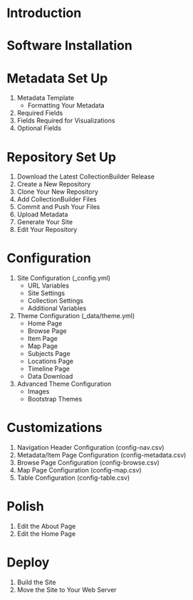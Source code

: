 # Introduction

# Software Installation

# Metadata Set Up

1. Metadata Template
	- Formatting Your Metadata
2. Required Fields
3. Fields Required for Visualizations
4. Optional Fields

# Repository Set Up

1. Download the Latest CollectionBuilder Release
2. Create a New Repository
3. Clone Your New Repository
4. Add CollectionBuilder Files
5. Commit and Push Your Files
6. Upload Metadata
7. Generate Your Site
8. Edit Your Repository

# Configuration

1. Site Configuration (_config.yml)
	- URL Variables
	- Site Settings
	- Collection Settings
	- Additional Variables
2. Theme Configuration (_data/theme.yml)
	- Home Page
	- Browse Page
	- Item Page
	- Map Page
	- Subjects Page
	- Locations Page
	- Timeline Page
	- Data Download
3. Advanced Theme Configuration
	- Images
	- Bootstrap Themes
	
# Customizations

1. Navigation Header Configuration (config-nav.csv)
2. Metadata/Item Page Configuration (config-metadata.csv)
3. Browse Page Configuration (config-browse.csv)
4. Map Page Configuration (config-map.csv)
5. Table Configuration (config-table.csv)

# Polish

1. Edit the About Page
2. Edit the Home Page

# Deploy

1. Build the Site
2. Move the Site to Your Web Server

